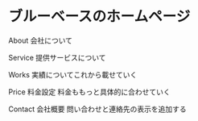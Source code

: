# ブルーベースのホームページ

About
会社について

Service
提供サービスについて

Works
実績についてこれから載せていく

Price
料金設定
料金ももっと具体的に合わせていく

Contact
会社概要
問い合わせと連絡先の表示を追加する




